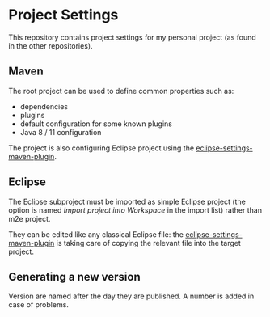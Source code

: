 # Project Settings

This repository contains project settings for my personal project (as found in the other repositories).

## Maven

The root project can be used to define common properties such as:

- dependencies
- plugins
- default configuration for some known plugins
- Java 8 / 11 configuration

The project is also configuring Eclipse project using the  [eclipse-settings-maven-plugin][1].

## Eclipse

The Eclipse subproject must be imported as simple Eclipse project (the option is named _Import project into Workspace_ in the import list) rather than m2e project.

They can be edited like any classical Eclipse file: the [eclipse-settings-maven-plugin][1] is taking care of copying the relevant file into the target project.

[1]: https://github.com/BSI-Business-Systems-Integration-AG/eclipse-settings-maven-plugin

## Generating a new version

Version are named after the day they are published. A number is added in case of problems.

